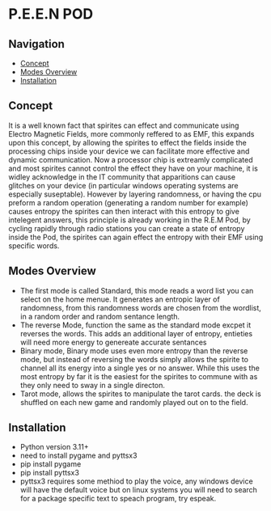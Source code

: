 # P.E.E.N POD

## Navigation
- [Concept](#Concept)
- [Modes Overview](#Modes-Overview)
- [Installation](#Installation)

## Concept
It is a well known fact that spirites can effect and communicate using Electro Magnetic Fields, more commonly reffered to as EMF, this expands upon this concept, by allowing the spirites to effect the fields inside the processing chips inside your device we can facilitate more effective and dynamic communication. Now a processor chip is extreamly complicated and most spirites cannot control the effect they have on your machine, it is widley acknowledge in the IT community that apparitions can cause glitches on your device (in particular windows operating systems are especially suseptable). However by layering randomness, or having the cpu preform a random operation (generating a random number for example) causes entropy the spirites can then interact with this entropy to give intelegent answers, this principle is already working in the R.E.M Pod, by cycling rapidly through radio stations you can create a state of entropy inside the Pod, the spirites can again effect the entropy with their EMF using specific words.

## Modes Overview
- The first mode is called Standard, this mode reads a word list you can select on the home menue. It generates an entropic layer of randomness, from this randomness words are chosen from the wordlist, in a random order and random sentance length.
- The reverse Mode, function the same as the standard mode excpet it reverses the words. This adds an additional layer of entropy, entieties will need more energy to genereate accurate sentances
- Binary mode, Binary mode uses even more entropy than the reverse mode, but instead of reversing the words simply allows the spirite to channel all its energy into a single yes or no answer. While this uses the most entropy by far it is the easiest for the spirites to commune with as they only need to sway in a single directon.
- Tarot mode, allows the spirites to manipulate the tarot cards. the deck is shuffled on each new game and randomly played out on to the field.

## Installation
- Python version 3.11+
- need to install pygame and pyttsx3
- pip install pygame
- pip install pyttsx3
- pyttsx3 requires some methiod to play the voice, any windows device will have the default voice but on linux systems you will need to search for a package specific text to speach program, try espeak.

